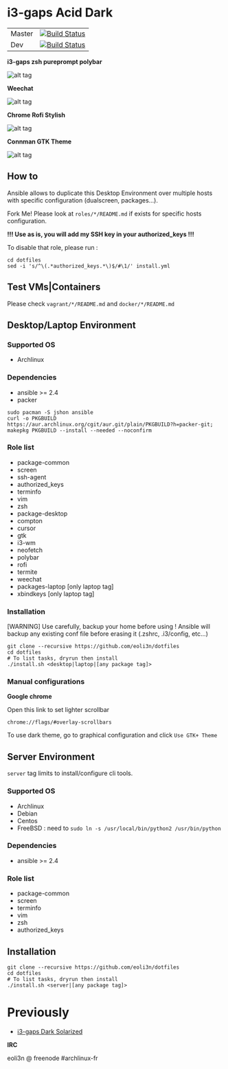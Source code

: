 # i3-gaps Acid Dark 

|           |               |
|-----------|:-------------:|
|   Master  | [![Build Status](https://travis-ci.org/eoli3n/dotfiles.svg?branch=master)](https://travis-ci.org/eoli3n/dotfiles) |
|    Dev    | [![Build Status](https://travis-ci.org/eoli3n/dotfiles.svg?branch=dev)](https://travis-ci.org/eoli3n/dotfiles) |

**i3-gaps zsh pureprompt polybar**

![alt tag](https://github.com/eoli3n/dotfiles/blob/master/screenshots/i3gaps.png)

**Weechat**

![alt tag](https://github.com/eoli3n/dotfiles/blob/master/screenshots/weechat.png)

**Chrome Rofi Stylish**

![alt tag](https://github.com/eoli3n/dotfiles/blob/master/screenshots/chrome-rofi.png)

**Connman GTK Theme**

![alt tag](https://github.com/eoli3n/dotfiles/blob/master/screenshots/connman-gtk.png)

## How to
Ansible allows to duplicate this Desktop Environment over multiple hosts with specific configuration (dualscreen, packages...).

Fork Me! Please look at ``roles/*/README.md`` if exists for specific hosts configuration.

**!!! Use as is, you will add my SSH key in your authorized_keys !!!**

To disable that role, please run :
```
cd dotfiles
sed -i 's/^\(.*authorized_keys.*\)$/#\1/' install.yml
```

## Test VMs|Containers
Please check ``vagrant/*/README.md`` and ``docker/*/README.md``

## Desktop/Laptop Environment

### Supported OS

- Archlinux

### Dependencies

- ansible >= 2.4
- packer

```
sudo pacman -S jshon ansible
curl -o PKGBUILD https://aur.archlinux.org/cgit/aur.git/plain/PKGBUILD?h=packer-git; makepkg PKGBUILD --install --needed --noconfirm
```

### Role list

- package-common
- screen
- ssh-agent
- authorized_keys
- terminfo
- vim
- zsh
- package-desktop
- compton
- cursor
- gtk
- i3-wm
- neofetch
- polybar
- rofi
- termite
- weechat
- packages-laptop [only laptop tag]
- xbindkeys [only laptop tag]

### Installation
[WARNING] Use carefully, backup your home before using !
Ansible will backup any existing conf file before erasing it (.zshrc, .i3/config, etc...)
```
git clone --recursive https://github.com/eoli3n/dotfiles
cd dotfiles
# To list tasks, dryrun then install
./install.sh <desktop|laptop|[any package tag]>
```

### Manual configurations

**Google chrome**

Open this link to set lighter scrollbar
```
chrome://flags/#overlay-scrollbars
```
To use dark theme, go to graphical configuration and click ``Use GTK+ Theme``

## Server Environment

``server`` tag limits to install/configure cli tools.

### Supported OS

- Archlinux
- Debian
- Centos
- FreeBSD : need to ``sudo ln -s /usr/local/bin/python2 /usr/bin/python``

### Dependencies

- ansible >= 2.4

### Role list

- package-common
- screen
- terminfo
- vim
- zsh
- authorized_keys

## Installation

```
git clone --recursive https://github.com/eoli3n/dotfiles
cd dotfiles
# To list tasks, dryrun then install
./install.sh <server|[any package tag]>

```

# Previously

* [i3-gaps Dark Solarized](https://github.com/eoli3n/dotfiles/tree/zsh-agnoster-solarized)

**IRC**

eoli3n @ freenode #archlinux-fr
